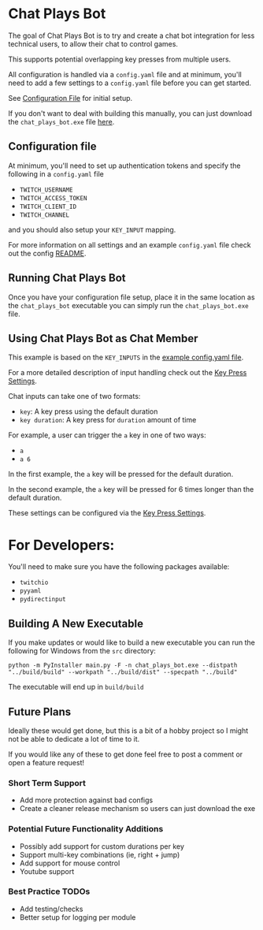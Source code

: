 # Chat Plays Bot
The goal of Chat Plays Bot is to try and create a chat bot integration for less technical users, 
to allow their chat to control games.

This supports potential overlapping key presses from multiple users.

All configuration is handled via a `config.yaml` file and at minimum, you'll need
to add a few settings to a `config.yaml` file before you can get started.

See [Configuration File](#configuration-file) for initial setup.

If you don't want to deal with building this manually, you can just download the `chat_plays_bot.exe` file [here](./executable).

## Configuration file
At minimum, you'll need to set up authentication tokens and specify the following
in a `config.yaml` file
- `TWITCH_USERNAME`
- `TWITCH_ACCESS_TOKEN`
- `TWITCH_CLIENT_ID` 
- `TWITCH_CHANNEL`

and you should also setup your `KEY_INPUT` mapping.

For more information on all settings and an example `config.yaml` file check
out the config [README](./config/README.md).

## Running Chat Plays Bot
Once you have your configuration file setup, place it in the same location as the `chat_plays_bot`
executable you can simply run the `chat_plays_bot.exe` file.

## Using Chat Plays Bot as Chat Member
This example is based on the `KEY_INPUTS` in the 
[example config.yaml file](./config/config.yaml).

For a more detailed description of input handling check out the 
[Key Press Settings](./config/README.md#key-press-settings).

Chat inputs can take one of two formats:
- `key`: A key press using the default duration
- `key duration`: A key press for `duration` amount of time

For example, a user can trigger the `a` key in one of two ways:
- `a`
- `a 6`

In the first example, the `a` key will be pressed for the default duration.

In the second example, the `a` key will be pressed for 6 times longer than the default duration.

These settings can be configured via the [Key Press Settings](./config/README.md#key-press-settings).


# For Developers:
You'll need to make sure you have the following packages available:
- `twitchio`
- `pyyaml`
- `pydirectinput`

## Building A New Executable
If you make updates or would like to build a new executable you can run the following 
for Windows from the `src` directory:
```shell
python -m PyInstaller main.py -F -n chat_plays_bot.exe --distpath "../build/build" --workpath "../build/dist" --specpath "../build"
```
The executable will end up in `build/build`

## Future Plans
Ideally these would get done, but this is a bit of a hobby project so I might
not be able to dedicate a lot of time to it.

If you would like any of these to get done feel free to post a comment or open
a feature request!

### Short Term Support
- Add more protection against bad configs
- Create a cleaner release mechanism so users can just download the exe

### Potential Future Functionality Additions
- Possibly add support for custom durations per key
- Support multi-key combinations (ie, right + jump)
- Add support for mouse control
- Youtube support

### Best Practice TODOs
- Add testing/checks
- Better setup for logging per module